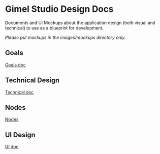 Gimel Studio Design Docs
========================

Documents and UI Mockups about the application design (both visual and technical) to use as a blueprint for development.

*Please put mockups in the images/mockups directory only.*

Goals
-----

[Goals doc](goals.md)


Technical Design
----------------

[Technical doc](technical-design.md)


Nodes
-----

[Nodes](nodes.md)


UI Design
---------

[UI doc](ui-design.md)